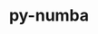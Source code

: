---
title: "py-numba"
layout: cache
categories: [package, develop-2025-03-16]
meta: {"compilers": ["gcc@=11.1.0", "gcc@=11.4.0", "oneapi@=2024.2.1"], "num_specs": 8, "num_specs_by_stack": {"data-vis-sdk": 1, "e4s": 4, "e4s-oneapi": 2, "e4s-rocm-external": 1, "root": 8}, "oss": ["ubuntu20.04", "ubuntu22.04"], "platforms": ["linux"], "stacks": ["data-vis-sdk", "e4s", "e4s-oneapi", "e4s-rocm-external", "root"], "targets": ["x86_64_v3"], "versions": ["0.59.1", "0.61.0"]}
spec_details: [{"compiler": "oneapi@=2024.2.1", "hash": "2s4tei2bw2feu2rdrkv27vtgfrgpyhep", "os": "ubuntu22.04", "platform": "linux", "size": "-", "stacks": ["e4s-oneapi", "root"], "target": "x86_64_v3", "variants": ["build_system=python_pip", "~tbb"], "versions": ["0.59.1"]}, {"compiler": "gcc@=11.4.0", "hash": "6bfcdbydrkz3yqznuqotk7ym27babgbz", "os": "ubuntu22.04", "platform": "linux", "size": "-", "stacks": ["e4s", "root"], "target": "x86_64_v3", "variants": ["build_system=python_pip", "~tbb"], "versions": ["0.59.1"]}, {"compiler": "gcc@=11.4.0", "hash": "6o7hfwgiqhomzhhpclgj2zyfl4yjvfdn", "os": "ubuntu22.04", "platform": "linux", "size": "-", "stacks": ["e4s", "root"], "target": "x86_64_v3", "variants": ["build_system=python_pip", "~tbb"], "versions": ["0.61.0"]}, {"compiler": "gcc@=11.4.0", "hash": "7y5labkrboi7cygpwscqojqznp2d6pqm", "os": "ubuntu22.04", "platform": "linux", "size": "-", "stacks": ["e4s", "root"], "target": "x86_64_v3", "variants": ["build_system=python_pip", "~tbb"], "versions": ["0.59.1"]}, {"compiler": "gcc@=11.1.0", "hash": "cqomnwj3wzrz6wxoojxfcx5ob44v7khw", "os": "ubuntu20.04", "platform": "linux", "size": "-", "stacks": ["data-vis-sdk", "root"], "target": "x86_64_v3", "variants": ["build_system=python_pip", "~tbb"], "versions": ["0.59.1"]}, {"compiler": "gcc@=11.4.0", "hash": "ejdeymz7pdvokai34tzfliifcpb7lodh", "os": "ubuntu22.04", "platform": "linux", "size": "-", "stacks": ["e4s", "root"], "target": "x86_64_v3", "variants": ["build_system=python_pip", "~tbb"], "versions": ["0.59.1"]}, {"compiler": "gcc@=11.4.0", "hash": "gr3n637voogzaw4eyakek4cmn3w7xdjf", "os": "ubuntu22.04", "platform": "linux", "size": "-", "stacks": ["e4s-rocm-external", "root"], "target": "x86_64_v3", "variants": ["build_system=python_pip", "~tbb"], "versions": ["0.59.1"]}, {"compiler": "oneapi@=2024.2.1", "hash": "swq7sc6ourjk2zf6z2xxx35v2puk4sz4", "os": "ubuntu22.04", "platform": "linux", "size": "-", "stacks": ["e4s-oneapi", "root"], "target": "x86_64_v3", "variants": ["build_system=python_pip", "~tbb"], "versions": ["0.59.1"]}]
---
